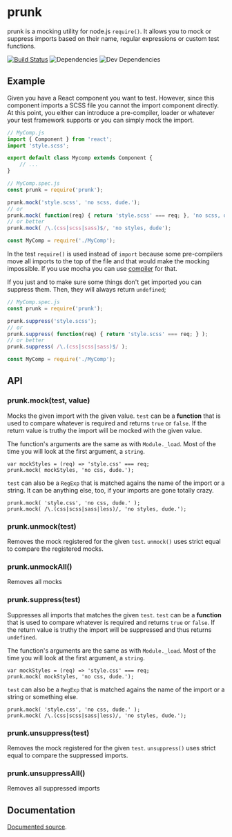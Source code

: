 # prunk

prunk is a mocking utility for node.js `require()`. It allows you to
mock or suppress imports based on their name, regular expressions or
custom test functions.

[![Build Status](https://travis-ci.org/dak0rn/prunk.svg?branch=master)](https://travis-ci.org/dak0rn/prunk)
![Dependencies](https://img.shields.io/david/dak0rn/prunk.svg)
![Dev Dependencies](https://img.shields.io/david/dev/dak0rn/prunk.svg)

## Example

Given you have a React component you want to test. However, since
this component imports a SCSS file you cannot the import component directly.
At this point, you either can introduce a pre-compiler, loader or whatever
your test framework supports or you can simply mock the import.

```jsx
// MyComp.js
import { Component } from 'react';
import 'style.scss';

export default class Mycomp extends Component {
    // ...
}
```

```javascript
// MyComp.spec.js
const prunk = require('prunk');

prunk.mock('style.scss', 'no scss, dude.');
// or
prunk.mock( function(req) { return 'style.scss' === req; }, 'no scss, dude');
// or better
prunk.mock( /\.(css|scss|sass)$/, 'no styles, dude');

const MyComp = require('./MyComp');
```

In the test `require()` is used instead of `import` because some pre-compilers
move all imports to the top of the file and that would make the mocking impossible.
If you use mocha you can use [compiler](https://mochajs.org/#usage) for that.

If you just and to make sure some things don't get imported you can suppress them.
Then, they will always return `undefined`;

```javascript
// MyComp.spec.js
const prunk = require('prunk');

prunk.suppress('style.scss');
// or
prunk.suppress( function(req) { return 'style.scss' === req; } );
// or better
prunk.suppress( /\.(css|scss|sass)$/ );

const MyComp = require('./MyComp');
```

## API

### prunk.mock(test, value)

Mocks the given import with the given value.
`test` can be a **function** that is used to compare
whatever is required and returns `true` or `false`.
If the return value is truthy the import will be
mocked with the given value.

The function's arguments are the same as with `Module._load`.
Most of the time you will look at the first argument, a `string`.

    var mockStyles = (req) => 'style.css' === req;
    prunk.mock( mockStyles, 'no css, dude.');

`test` can also be a `RegExp` that is matched agains the name
of the import or a string. It can be anything else, too, if your
imports are gone totally crazy.

    prunk.mock( 'style.css', 'no css, dude.' );
    prunk.mock( /\.(css|scss|sass|less)/, 'no styles, dude.');


### prunk.unmock(test)

Removes the mock registered for the given `test`.
`unmock()` uses strict equal to compare the registered
mocks.

### prunk.unmockAll()

Removes all mocks

### prunk.suppress(test)

Suppresses all imports that matches the given `test`.
`test` can be a **function** that is used to compare
whatever is required and returns `true` or `false`.
If the return value is truthy the import will be suppressed
and thus returns `undefined`.

The function's arguments are the same as with `Module._load`.
Most of the time you will look at the first argument, a `string`.

    var mockStyles = (req) => 'style.css' === req;
    prunk.mock( mockStyles, 'no css, dude.');

`test` can also be a `RegExp` that is matched agains the name
of the import or a string or something else.

    prunk.mock( 'style.css', 'no css, dude.' );
    prunk.mock( /\.(css|scss|sass|less)/, 'no styles, dude.');

### prunk.unsuppress(test)

Removes the mock registered for the given `test`.
`unsuppress()` uses strict equal to compare the suppressed
imports.

### prunk.unsuppressAll()

Removes all suppressed imports

## Documentation

[Documented source](https://dak0rn.github.io/prunk/).